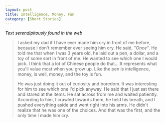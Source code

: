 ```yaml
---
layout: post
title: Intelligence, Money, Fun
category: [Short Stories]
---
```


*Text serendipitously found in the web*

> I asked my dad if I have ever made him cry in front of me before, because I don't remember ever seeing him cry. He said, *"Once"*. He told me that when I was 3 years old, he laid out a pen, a dollar, and a toy of some sort in front of me. He wanted to see which one I would pick. I think that a lot of Chinese people do that... It represents what you'll value most when you grow up. Like the pen is intelligence, money, is well, money, and the toy is fun.
> 
> He was just doing it out of curiosity and boredom. It was interesting for him to see which one I'd pick anyway. He said that I just sat there and stared at the items. He sat across from me and waited patiently. According to him, I crawled towards them, he held his breath, and I pushed everything aside and went right into his arms. He didn't realize that he was one of the choices. And that was the first, and the only time I made him cry.